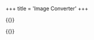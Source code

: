 +++
title = 'Image Converter'
+++

{{<rawhtml>}}
<script src='/toolkist/imageconverter.pages.toolkist.js' type='module'></script>

<div id='content' class='flex_content'>
    <div class='standardLeftPanel'></div>
    <div class='standardPagePanel'></div>
</div>
{{</rawhtml>}}